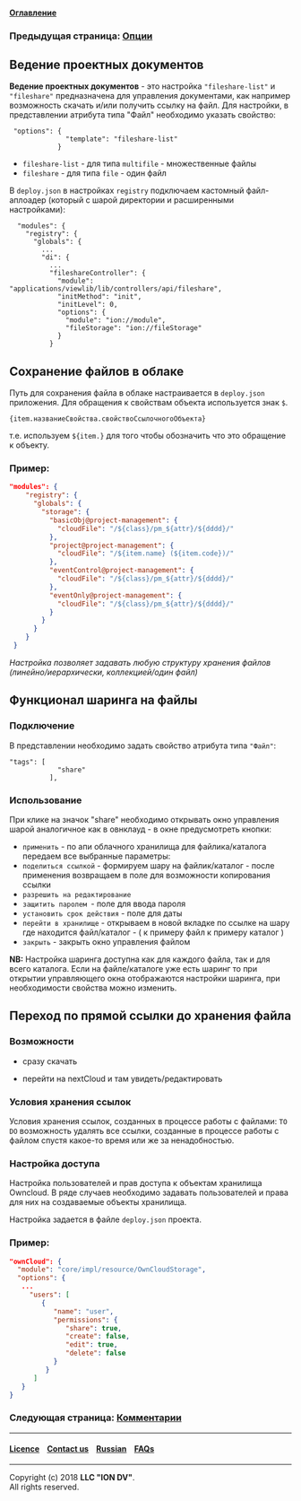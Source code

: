 #### [Оглавление](/docs/ru/index.md)

### Предыдущая страница: [Опции](/docs/ru/2_system_description/metadata_structure/meta_view/options.md)

## Ведение проектных документов

**Ведение проектных документов** - это настройка `"fileshare-list"` и `"fileshare"` предназначена для управления документами, как например возможность скачать и/или получить ссылку на файл. Для настройки, в представлении атрибута типа "Файл" необходимо указать свойство:

```
 "options": {
              "template": "fileshare-list"
            }
```
* `fileshare-list` - для типа `multifile` - множественные файлы
* `fileshare` - для типа `file` - один файл

В `deploy.json` в настройках `registry` подключаем кастомный файл-аплоадер (который с шарой директории и расширенными настройками):

```
  "modules": {
    "registry": {
      "globals": {
        ...
        "di": {
          ...
          "fileshareController": {
            "module": "applications/viewlib/lib/controllers/api/fileshare",
            "initMethod": "init",
            "initLevel": 0,
            "options": {
              "module": "ion://module",
              "fileStorage": "ion://fileStorage"
            }
          }
```

## Cохранение файлов в облаке

Путь для сохранения файла в облаке настраивается в `deploy.json` приложения. Для обращения к свойствам объекта используется знак `$`.

```
{item.названиеСвойства.свойствоСсылочногоОбъекта}
```
т.е. используем `${item.}` для того чтобы обозначить что это обращение к объекту.

### Пример:

```json
"modules": {
    "registry": {
      "globals": {
        "storage": {
          "basicObj@project-management": {
            "cloudFile": "/${class}/pm_${attr}/${dddd}/"
          },
          "project@project-management": {
            "cloudFile": "/${item.name} (${item.code})/"
          },
          "eventControl@project-management": {
            "cloudFile": "/${class}/pm_${attr}/${dddd}/"
          },
          "eventOnly@project-management": {
            "cloudFile": "/${class}/pm_${attr}/${dddd}/"
          }
        }
      }
    }
 }
```
_Настройка позволяет задавать любую структуру хранения файлов (линейно/иерархически, коллекцией/один файл)_



## Функционал шаринга на файлы

### Подключение

В представлении необходимо задать свойство атрибута типа `"Файл"`:
```
"tags": [
            "share"
          ],
```
### Использование

При клике на значок "share" необходимо открывать окно управления шарой аналогичное как в овнклауд - в окне предусмотреть кнопки:
* `применить` - по апи облачного хранилища для файлика/каталога передаем все выбранные параметры:
* `поделиться ссылкой` - формируем шару на файлик/каталог - после применения возвращаем в поле для возможности копирования ссылки
* `разрешить на редактирование`
* `защитить паролем `- поле для ввода пароля
* `установить срок действия` - поле для даты
* `перейти в хранилище` - открываем в новой вкладке по ссылке на шару где находится файл/каталог - ( к примеру файл к примеру каталог )
* `закрыть` - закрыть окно управления файлом

**NB:** Настройка шаринга доступна как для каждого файла, так и для всего каталога. Если на файле/каталоге уже есть шаринг то при открытии управляющего окна отображаются настройки шаринга, при необходимости свойства можно изменить.

## Переход по прямой ссылки до хранения файла

### Возможности

* сразу скачать

* перейти на nextCloud и там увидеть/редактировать

### Условия хранения ссылок

Условия хранения ссылок, созданных в процессе работы с файлами: `TO DO` возможность удалять все ссылки, созданные в процессе работы с файлом спустя какое-то время или же за ненадобностью.

### Настройка доступа

Настройка пользователей и прав доступа к объектам хранилища Owncloud. В ряде случаев необходимо задавать пользователей и права для них на создаваемые объекты хранилища.

Настройка задается в файле `deploy.json` проекта. 

### Пример:

```json
"ownCloud": {
  "module": "core/impl/resource/OwnCloudStorage",
  "options": {
   ...
     "users": [
        {
           "name": "user",
           "permissions": {
              "share": true,
              "create": false,
              "edit": true,
              "delete": false
           }
         }
      ]
   }
}
```

### Следующая страница: [Комментарии](/docs/ru/2_system_description/metadata_structure/meta_view/comments.md)

--------------------------------------------------------------------------  


 #### [Licence](/LICENCE.md) &ensp;  [Contact us](https://iondv.com) &ensp;  [Russian](/docs/ru/2_system_description/metadata_structure/meta_view/fileshare.md)   &ensp; [FAQs](/faqs.md)          



--------------------------------------------------------------------------  

Copyright (c) 2018 **LLC "ION DV"**.  
All rights reserved. 